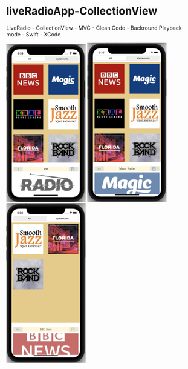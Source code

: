 # liveRadioApp-CollectionView


LiveRadio - CollectionView - MVC - Clean Code - Backround Playback mode - Swift - XCode

<p float="left">
  <img src="https://github.com/BurakAltunoluk/liveRadioApp-MVC-CleanCode/blob/main/RadioLive/Sh1.png" width="210" >
  <img src="https://github.com/BurakAltunoluk/liveRadioApp-MVC-CleanCode/blob/main/RadioLive/Sh2.png" width="210" /> 
   <img src="https://github.com/BurakAltunoluk/liveRadioApp-MVC-CleanCode/blob/main/RadioLive/Sh3.png" width="210" /> 
</p>
